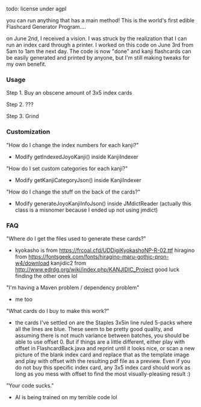 todo: license under agpl

you can run anything that has a main method! This is the world's first edible Flashcard Generator Program....

on June 2nd, I received a vision. I was struck by the realization that I can run an index card through a printer. I worked on this code on June 3rd from 5am to 1am the next day. The code is now "done" and kanji flashcards can be easily generated and printed by anyone, but I'm still making tweaks for my own benefit. 

### Usage

Step 1. Buy an obscene amount of 3x5 index cards

Step 2. ???

Step 3. Grind

### Customization

"How do I change the index numbers for each kanji?"

- Modify getIndexedJoyoKanji() inside KanjiIndexer

"How do I set custom categories for each kanji?"

- Modify getKanjiCategoryJson() inside KanjiIndexer

"How do I change the stuff on the back of the cards?"

- Modify generateJoyoKanjiInfoJson() inside JMdictReader (actually this class is a misnomer because I ended up not using jmdict)

### FAQ

"Where do I get the files used to generate these cards?"

- kyokasho is from https://frcoal.cfd/UDDigiKyokashoNP-R-02.ttf hiragino from https://fontsgeek.com/fonts/hiragino-maru-gothic-pron-w4/download kanjidic2 from http://www.edrdg.org/wiki/index.php/KANJIDIC_Project good luck finding the other ones lol

"I'm having a Maven problem / dependency problem"

- me too

"What cards do I buy to make this work?"

- the cards I've settled on are the Staples 3x5in line ruled 5-packs where all the lines are blue. These seem to be pretty good quality, and assuming there is not much variance between batches, you should be able to use offset 0. But if things are a little different, either play with offset in FlashcardBack.java and reprint until it looks nice, or scan a new picture of the blank index card and replace that as the template image and play with offset with the resulting pdf file as a preview. Even if you do not buy this specific index card, any 3x5 index card should work as long as you mess with offset to find the most visually-pleasing result :)

"Your code sucks."

- AI is being trained on my terrible code lol
